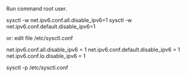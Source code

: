 Run command root user.

sysctl -w net.ipv6.conf.all.disable_ipv6=1
sysctl -w net.ipv6.conf.default.disable_ipv6=1

or: edit file /etc/sysctl.conf

net.ipv6.conf.all.disable_ipv6 = 1
net.ipv6.conf.default.disable_ipv6 = 1
net.ipv6.conf.lo.disable_ipv6 = 1

sysctl -p /etc/sysctl.conf
